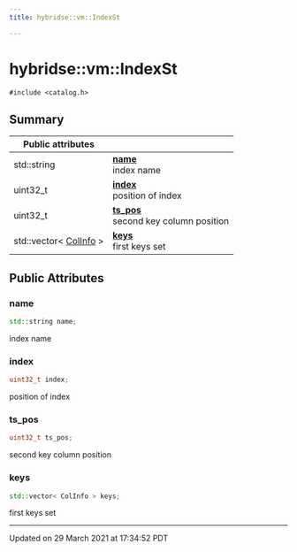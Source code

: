 ```yaml
---
title: hybridse::vm::IndexSt

---
```

# hybridse::vm::IndexSt



`#include <catalog.h>`

## Summary


| Public attributes|    |
| -------------- | -------------- |
| std::string | **[name](/hybridse/usage/api/c++/Classes/structhybridse_1_1vm_1_1_index_st.md#variable-name)** <br>index name  |
| uint32_t | **[index](/hybridse/usage/api/c++/Classes/structhybridse_1_1vm_1_1_index_st.md#variable-index)** <br>position of index  |
| uint32_t | **[ts_pos](/hybridse/usage/api/c++/Classes/structhybridse_1_1vm_1_1_index_st.md#variable-ts_pos)** <br>second key column position  |
| std::vector< [ColInfo](/hybridse/usage/api/c++/Classes/structhybridse_1_1codec_1_1_col_info.md) > | **[keys](/hybridse/usage/api/c++/Classes/structhybridse_1_1vm_1_1_index_st.md#variable-keys)** <br>first keys set  |

## Public Attributes

### name

```cpp
std::string name;
```

index name 

### index

```cpp
uint32_t index;
```

position of index 

### ts_pos

```cpp
uint32_t ts_pos;
```

second key column position 

### keys

```cpp
std::vector< ColInfo > keys;
```

first keys set 

-------------------------------

Updated on 29 March 2021 at 17:34:52 PDT